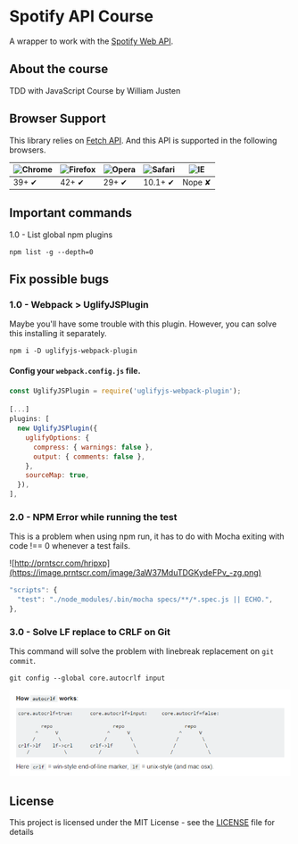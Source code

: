# Spotify API Course

A wrapper to work with the [Spotify Web API](https://developer.spotify.com/web-api/).

## About the course

TDD with JavaScript Course by William Justen

## Browser Support

This library relies on [Fetch API](https://fetch.spec.whatwg.org/). And this API is supported in the following browsers.

![Chrome](https://cloud.githubusercontent.com/assets/398893/3528328/23bc7bc4-078e-11e4-8752-ba2809bf5cce.png) | ![Firefox](https://cloud.githubusercontent.com/assets/398893/3528329/26283ab0-078e-11e4-84d4-db2cf1009953.png) | ![Opera](https://cloud.githubusercontent.com/assets/398893/3528330/27ec9fa8-078e-11e4-95cb-709fd11dac16.png) | ![Safari](https://cloud.githubusercontent.com/assets/398893/3528331/29df8618-078e-11e4-8e3e-ed8ac738693f.png) | ![IE](https://cloud.githubusercontent.com/assets/398893/3528325/20373e76-078e-11e4-8e3a-1cb86cf506f0.png) |
--- | --- | --- | --- | --- |
39+ ✔ | 42+ ✔ | 29+ ✔ | 10.1+ ✔ | Nope ✘ |

## Important commands

1.0 - List global npm plugins

```prompt
npm list -g --depth=0
```

## Fix possible bugs

### 1.0 - Webpack > UglifyJSPlugin

Maybe you'll have some trouble with this plugin. However, you can solve this installing it separately.


```
npm i -D uglifyjs-webpack-plugin
```

#### Config your `webpack.config.js` file.

```javascript
const UglifyJSPlugin = require('uglifyjs-webpack-plugin');

[...]
plugins: [
  new UglifyJSPlugin({
    uglifyOptions: {
      compress: { warnings: false },
      output: { comments: false },
    },
    sourceMap: true,
  }),
],
```

### 2.0 - NPM Error while running the test

This is a problem when using npm run, it has to do with Mocha exiting with code !== 0 whenever a test fails.


![http://prntscr.com/hripxp](https://image.prntscr.com/image/3aW37MduTDGKydeFPv_-zg.png)


```javascript
"scripts": {
  "test": "./node_modules/.bin/mocha specs/**/*.spec.js || ECHO.",
},
```

### 3.0 - Solve LF replace to CRLF on Git

This command will solve the problem with linebreak replacement on `git commit`.

```prompt
git config --global core.autocrlf input
```

![eslint-magic](screenshot/autocrlf.png)

## License

This project is licensed under the MIT License - see the [LICENSE](LICENSE) file for details
